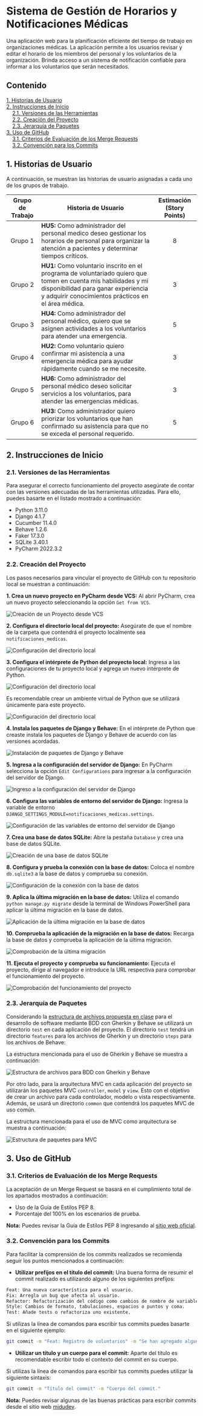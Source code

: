 # Sistema de Gestión de Horarios y Notificaciones Médicas

Una aplicación web para la planificación eficiente del tiempo de trabajo en organizaciones médicas. La aplicación permite a los usuarios revisar y editar el horario de los miembros del personal y los voluntarios de la organización. Brinda acceso a un sistema de notificación confiable para informar a los voluntarios que serán necesitados.

## Contenido
[1. Historias de Usuario](#1-historias-de-usuario)  
[2. Instrucciones de Inicio](#2-instrucciones-de-inicio)  
&nbsp;&nbsp;&nbsp;&nbsp;[2.1. Versiones de las Herramientas](#21-versiones-de-las-herramientas)  
&nbsp;&nbsp;&nbsp;&nbsp;[2.2. Creación del Proyecto](#22-creación-del-proyecto)  
&nbsp;&nbsp;&nbsp;&nbsp;[2.3. Jerarquía de Paquetes](#23-jerarquía-de-paquetes)  
[3. Uso de GitHub](#3-uso-de-github)  
&nbsp;&nbsp;&nbsp;&nbsp;[3.1. Criterios de Evaluación de los Merge Requests](#31-criterios-de-evaluación-de-los-merge-requests)  
&nbsp;&nbsp;&nbsp;&nbsp;[3.2. Convención para los Commits](#32-convención-para-los-commits)  

## 1. Historias de Usuario

A continuación, se muestran las historias de usuario asignadas a cada uno de los grupos de trabajo. 

| **Grupo de Trabajo** | **Historia de Usuario**                                                                                                                                                                                      | **Estimación (Story Points)** |
|:--------------------:|--------------------------------------------------------------------------------------------------------------------------------------------------------------------------------------------------------------|:-----------------------------:|
|       Grupo 1        | **HU5:** Como administrador del personal medico deseo gestionar los horarios de personal para organizar la atención a pacientes y determinar tiempos críticos.                                               |               8               |
|       Grupo 2        | **HU1:** Como voluntario inscrito en el programa de voluntariado quiero que tomen en cuenta mis habilidades y mi disponibilidad para ganar experiencia y adquirir conocimientos prácticos en el área médica. |               3               |
|       Grupo 3        | **HU4:** Como administrador del personal médico, quiero que se asignen actividades a los voluntarios para atender una emergencia.                                                                            |               5               |
|       Grupo 4        | **HU2:** Como voluntario quiero confirmar mi asistencia a una emergencia médica para ayudar rápidamente cuando se me necesite.                                                                               |               3               |
|       Grupo 5        | **HU6:** Como administrador del personal médico deseo solicitar servicios a los voluntarios, para atender las emergencias médicas.                                                                           |               3               |
|       Grupo 6        | **HU3:** Como administrador quiero priorizar los voluntarios que han confirmado su asistencia para que no se exceda el personal requerido.                                                                   |               5               |

## 2. Instrucciones de Inicio

### 2.1. Versiones de las Herramientas

Para asegurar el correcto funcionamiento del proyecto asegúrate de contar con las versiones adecuadas de las herramientas utilizadas. Para ello, puedes basarte en el listado mostrado a continuación:

* Python 3.11.0
* Django 4.1.7
* Cucumber 11.4.0
* Behave 1.2.6
* Faker 17.3.0
* SQLite 3.40.1
* PyCharm 2022.3.2

### 2.2. Creación del Proyecto

Los pasos necesarios para vincular el proyecto de GitHub con tu repositorio local se muestran a continuación:

**1. Crea un nuevo proyecto en PyCharm desde VCS:** Al abrir PyCharm, crea un nuevo proyecto seleccionando la opción ```Get from VCS```.

![Creación de un Proyecto desde VCS](https://i.ibb.co/WnWBcBp/01.png)

**2. Configura el directorio local del proyecto:** Asegúrate de que el nombre de la carpeta que contendrá el proyecto localmente sea ```notificaciones_medicas```.

![Configuración del directorio local](https://i.ibb.co/h9hjdRB/02.png)

**3. Configura el intérprete de Python del proyecto local:** Ingresa a las configuraciones de tu proyecto local y agrega un nuevo intérprete de Python.

![Configuración del directorio local](https://i.ibb.co/G5pQVh0/03.png)

Es recomendable crear un ambiente virtual de Python que se utilizará únicamente para este proyecto.

![Configuración del directorio local](https://i.ibb.co/Fnvbx5L/04.png)

**4. Instala los paquetes de Django y Behave:** En el intérprete de Python que creaste instala los paquetes de Django y Behave de acuerdo con las versiones acordadas.

![Instalación de paquetes de Django y Behave](https://i.ibb.co/BgNPr7P/05.png)

**5. Ingresa a la configuración del servidor de Django:** En PyCharm selecciona la opción ```Edit Configurations``` para ingresar a la configuración del servidor de Django. 

![Ingreso a la configuración del servidor de Django](https://i.ibb.co/PFgYqGR/06.png)

**6. Configura las variables de entorno del servidor de Django:** Ingresa la variable de entorno ```DJANGO_SETTINGS_MODULE=notificaciones_medicas.settings```.

![Configuración de las variables de entorno del servidor de Django](https://i.ibb.co/C1DNd04/07.png)

**7. Crea una base de datos SQLite:** Abre la pestaña ```Database``` y crea una base de datos SQLite.

![Creación de una base de datos SQLite](https://i.ibb.co/LQMWmFN/08.png)

**8. Configura y prueba la conexión con la base de datos:** Coloca el nombre ```db.sqlite3``` a la base de datos y comprueba su conexión.

![Configuración de la conexión con la base de datos](https://i.ibb.co/rthKs5s/09.png)

**9. Aplica la última migración en la base de datos:** Utiliza el comando ```python manage.py migrate``` desde la terminal de Windows PowerShell para aplicar la última migración en la base de datos.

![Aplicación de la última migración en la base de datos](https://i.ibb.co/h7C3qRw/10.png)

**10. Comprueba la aplicación de la migración en la base de datos:** Recarga la base de datos y comprueba la aplicación de la última migración.

![Comprobación de la última migración](https://i.ibb.co/Kmpg0PL/11.png)

**11. Ejecuta el proyecto y comprueba su funcionamiento:** Ejecuta el proyecto, dirige al navegador e introduce la URL respectiva para comprobar el funcionamiento del proyecto.

![Comprobación del funcionamiento del proyecto](https://i.ibb.co/3sHdDmp/12.png)

### 2.3. Jerarquía de Paquetes

Considerando la [estructura de archivos propuesta en clase](https://coggle.it/diagram/YKwIGLwdFm3ufpye/t/bdd/bbc003c7d1c0544999001d47e8effe4a9987a3226e473307526633410016956a) para el desarrollo de software mediante BDD con Gherkin y Behave se utilizará un directorio ```test``` en cada aplicación del proyecto. El directorio ```test``` tendrá un directorio ```features``` para los archivos de Gherkin y un directorio ```steps``` para los archivos de Behave:

La estructura mencionada para el uso de Gherkin y Behave se muestra a continuación:

![Estructura de archivos para BDD con Gherkin y Behave](https://i.ibb.co/LzP5bRV/BDD.png)

Por otro lado, para la arquitectura MVC en cada aplicación del proyecto se utilizarán los paquetes MVC ```controller```, ```model``` y ```view```. Esto con el objetivo de crear un archivo para cada controlador, modelo o vista respectivamente. Además, se usará un directorio ```common``` que contendrá los paquetes MVC de uso común.

La estructura mencionada para el uso de MVC como arquitectura se muestra a continuación:

![Estructura de paquetes para MVC](https://i.ibb.co/Y8KdxFj/MVC.png)

## 3. Uso de GitHub

### 3.1. Criterios de Evaluación de los Merge Requests

La aceptación de un Merge Request se basará en el cumplimiento total de los apartados mostrados a continuación:

* Uso de la Guía de Estilos PEP 8.
* Porcentaje del 100% en los escenarios de prueba.

**Nota:** Puedes revisar la Guía de Estilos PEP 8 ingresando al [sitio web oficial](https://peps.python.org/pep-0008/). 

### 3.2. Convención para los Commits

Para facilitar la comprensión de los commits realizados se recomienda seguir los puntos mencionados a continuación:

* **Utilizar prefijos en el título del commit:** Una buena forma de resumir el commit realizado es utilizando alguno de los siguientes prefijos:

```bash
Feat: Una nueva característica para el usuario.
Fix: Arregla un bug que afecta al usuario.
Refactor: Refactorización del código como cambios de nombre de variables o funciones.
Style: Cambios de formato, tabulaciones, espacios o puntos y coma.
Test: Añade tests o refactoriza uno existente.
```
    
Si utilizas la línea de comandos para escribir tus commits puedes basarte en el siguiente ejemplo:

```bash
git commit -m "Feat: Registro de voluntarios" -m "Se han agregado algunos métodos en la clase Voluntario para permitir el registro de voluntarios."
```

* **Utilizar un título y un cuerpo para el commit:** Aparte del título es recomendable escribir todo el contexto del commit en su cuerpo.

Si utilizas la línea de comandos para escribir tus commits puedes utilizar la siguiente sintaxis:

```bash
git commit -m "Título del commit" -m "Cuerpo del commit."
```

**Nota:** Puedes revisar algunas de las buenas prácticas para escribir commits desde el sitio web [midudev](https://midu.dev/buenas-practicas-escribir-commits-git/). 
